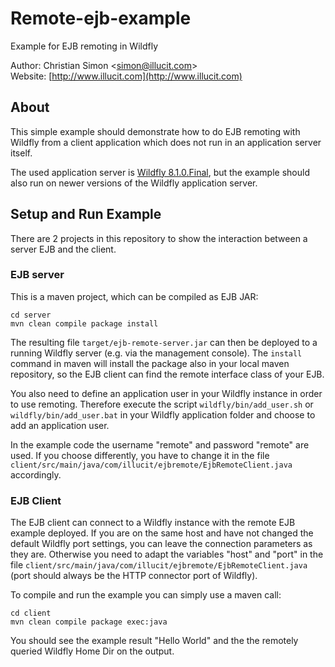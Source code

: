 # Remote-ejb-example

Example for EJB remoting in Wildfly

Author: Christian Simon <[simon@illucit.com](mailto:simon@illucit.com)>  
Website: [http://www.illucit.com](http://www.illucit.com)

## About

This simple example should demonstrate how to do EJB remoting with Wildfly from a client application which does not run in an application server itself.

The used application server is [Wildfly 8.1.0.Final](http://wildfly.org), but the example should also run on newer versions of the Wildfly application server.

## Setup and Run Example

There are 2 projects in this repository to show the interaction between a server EJB and the client.

### EJB server

This is a maven project, which can be compiled as EJB JAR:

    cd server
    mvn clean compile package install

The resulting file `target/ejb-remote-server.jar` can then be deployed to a running Wildfly server (e.g. via the management console).
The `install` command in maven will install the package also in your local maven repository, so the EJB client can find the remote interface class of your EJB.

You also need to define an application user in your Wildfly instance in order to use remoting.
Therefore execute the script `wildfly/bin/add_user.sh` or `wildfly/bin/add_user.bat` in your Wildfly application folder and choose to add an application user.

In the example code the username "remote" and password "remote" are used. If you choose differently, you have to change it in the file `client/src/main/java/com/illucit/ejbremote/EjbRemoteClient.java` accordingly.

### EJB Client

The EJB client can connect to a Wildfly instance with the remote EJB example  deployed.
If you are on the same host and have not changed the default Wildfly port settings, you can leave the connection parameters as they are.
Otherwise you need to adapt the variables "host" and "port" in the file `client/src/main/java/com/illucit/ejbremote/EjbRemoteClient.java` (port should always be the HTTP connector port of Wildfly).

To compile and run the example you can simply use a maven call:

    cd client
    mvn clean compile package exec:java

You should see the example result "Hello World" and the the remotely queried Wildfly Home Dir on the output.